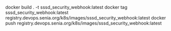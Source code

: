  docker build . -t sssd_security_webhook:latest
 docker tag  sssd_security_webhook:latest registry.devops.senia.org/k8s/images/sssd_security_webhook:latest
 docker push registry.devops.senia.org/k8s/images/sssd_security_webhook:latest
